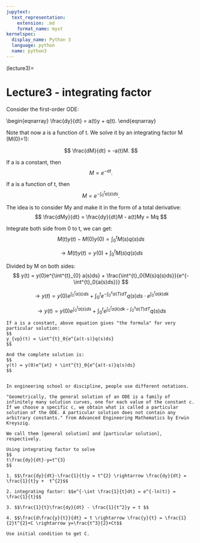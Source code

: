 ```yaml
---
jupytext:
  text_representation:
    extension: .md
    format_name: myst
kernelspec:
  display_name: Python 3
  language: python
  name: python3
---
```


(lecture3)=

# Lecture3 - integrating factor
Consider the first-order ODE:

\begin{eqnarray}
\frac{dy}{dt} = a(t)y + q(t).
\end{eqnarray}

Note that now a is a function of t. We solve it by an integrating factor M (M(0)=1):

$$
\frac{dM}{dt} = -a(t)M.
$$

If a is a constant, then
$$
M = e^{-at}.
$$

If a is a function of t, then
$$
M = e^{-\int_{0}^{t}a(s)ds}.
$$

The idea is to consider My and make it in the form of a total derivative:
$$
\frac{dMy}{dt} = \frac{dy}{dt}M - a(t)My = Mq
$$

Integrate both side from 0 to t, we can get:
$$
M(t)y(t) - M(0)y(0) = \int^{t}_{0} M(s)q(s)ds
$$

$$
\rightarrow M(t)y(t) = y(0) + \int^{t}_{0} M(s)q(s)ds
$$

Divided by M on both sides:
$$
y(t) = y(0)e^{\int^{t}_{0} a(s)ds} + \frac{\int^{t}_0{M(s)q(s)ds}}{e^{-\int^{t}_0{a(s)ds}}}
$$

$$
\rightarrow y(t) = y(0)e^{\int^{t}_{0} a(s)ds} + \int^{t}_0{e^{-\int^{s}_0{a(T)dT}}q(s)ds}\cdot e^{\int^{t}_0{a(k)dk}}
$$

$$
\rightarrow y(t) = y(0)e^{\int^{t}_{0} a(s)ds} + \int^{t}_0{e^{\int^{t}_0{a(k)dk - \int^{s}_0{a(T)dT}}}q(s)ds}
$$

```{note}
If a is a constant, above equation gives "the formula" for very particular solution:
$$
y_{vp}(t) = \int^{t}_0{e^{a(t-s)}q(s)ds}
$$

And the complete solution is:
$$
y(t) = y(0)e^{at} + \int^{t}_0{e^{a(t-s)}q(s)ds}
$$


```


```{note}
In engineering school or discipline, people use different notations.
 
"Geometrically, the general solution of an ODE is a family of infinitely many solution curves, one for each value of the constant c. If we choose a specific c, we obtain what is called a particular solution of the ODE. A particular solution does not contain any arbitrary constants." from Advanced Engineering Mathematics by Erwin Kreyszig.

We call them [general solution] and [particular solution], respectively.
```

````{prf:example}
Using integrating factor to solve
$$
t\frac{dy}{dt}-y=t^{3}
$$

1. $$\frac{dy}{dt}-\frac{1}{t}y = t^{2} \rightarrow \frac{dy}{dt} = \frac{1}{t}y +  t^{2}$$

2. integrating factor: $$e^{-\int \frac{1}{t}dt} = e^{-ln(t)} = \frac{1}{t}$$ 

3. $$\frac{1}{t}\frac{dy}{dt} - \frac{1}{t^2}y = t $$

4. $$\frac{d\frac{y}{t}}{dt} = t \rightarrow \frac{y}{t} = \frac{1}{2}t^{2}+C \rightarrow y=\frac{t^3}{2}+Ct$$

Use initial condition to get C.







````








